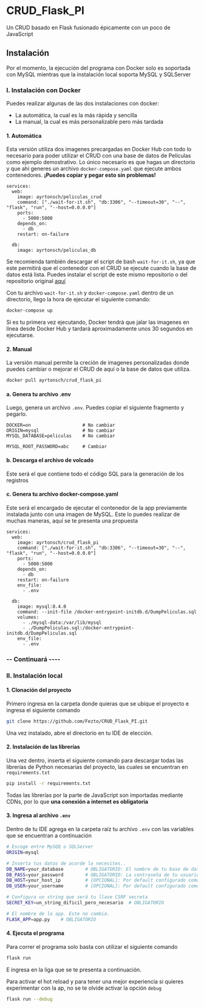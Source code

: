 # CRUD_Flask_PI
 Un CRUD basado en Flask fusionado épicamente con un poco de JavaScript

## Instalación

Por el momento, la ejecución del programa con Docker solo es soportada con MySQL mientras que la instalación local soporta MySQL y SQLServer

### I. Instalación con Docker

Puedes realizar algunas de las dos instalaciones con docker:
 * La automática, la cual es la más rápida y sencilla
 * La manual, la cual es más personalizable pero más tardada

#### 1. Automática
Esta versión utiliza dos imagenes precargadas en Docker Hub con todo lo necesario para poder utilizar el CRUD con una base de datos de Películas como ejemplo demostrativo. Lo único necesario es que hagas un directorio y que ahí generes un archivo ``docker-compose.yaml`` que ejecute ambos contenedores. **¡Puedes copiar y pegar esto sin problemas!**

```
services:
  web:
    image: ayrtonsch/peliculas_crud
    command: ["./wait-for-it.sh", "db:3306", "--timeout=30", "--", "flask", "run", "--host=0.0.0.0"]
    ports:
      - 5000:5000
    depends_on:
      - db
    restart: on-failure

  db:
    image: ayrtonsch/peliculas_db
```

Se recomienda también descargar el script de bash ``wait-for-it.sh``, ya que este permitirá que el contenedor con el CRUD se ejecute cuando la base de datos está lista. Puedes instalar el script de este mismo repositorio o del repositorio original [aquí](https://github.com/vishnubob/wait-for-it)

Con tu archivo ``wait-for-it.sh`` y ``docker-compose.yaml`` dentro de un directorio, llego la hora de ejecutar el siguiente comando:
```bash
docker-compose up
```
Si es tu primera vez ejecutando, Docker tendrá que jalar las imagenes en línea desde Docker Hub y tardará aproximadamente unos 30 segundos en ejecutarse.


#### 2. Manual
La versión manual permite la creción de imagenes personalizadas donde puedes cambiar o mejorar el CRUD de aquí o la base de datos que utiliza.
```bash
docker pull ayrtonsch/crud_flask_pi
```

####  a. Genera tu archivo .env
Luego, genera un archivo ``.env``. Puedes copiar el siguiente fragmento y pegarlo.

```
DOCKER=on                   # No cambiar
ORIGIN=mysql                # No cambiar
MYSQL_DATABASE=peliculas    # No cambiar

MYSQL_ROOT_PASSWORD=abc     # Cambiar
```

#### b. Descarga el archivo de volcado
Este será el que contiene todo el código SQL para la generación de los registros


#### c. Genera tu archivo docker-compose.yaml
Este será el encargado de ejecutar el contenedor de la app previamente instalada junto con una imagen de MySQL. Este lo puedes realizar de muchas maneras, aquí se te presenta una propuesta

```
services:
  web:
    image: ayrtonsch/crud_flask_pi
    command: ["./wait-for-it.sh", "db:3306", "--timeout=30", "--", "flask", "run", "--host=0.0.0.0"]
    ports:
      - 5000:5000
    depends_on:
      - db
    restart: on-failure
    env_file:
      - .env

  db:
    image: mysql:8.4.0
    command: --init-file /docker-entrypoint-initdb.d/DumpPeliculas.sql
    volumes:
      - ./mysql-data:/var/lib/mysql
      - ./DumpPeliculas.sql:/docker-entrypoint-initdb.d/DumpPeliculas.sql
    env_file:
      - .env
```
### -- Continuará ----


### II. Instalación local
#### 1. Clonación del proyecto
Primero ingresa en la carpeta donde quieras que se ubique el proyecto e ingresa el siguiente comando
```bash
git clone https://github.com/Fezto/CRUD_Flask_PI.git
```
Una vez instalado, abre el directorio en tu IDE de elección.

#### 2. Instalación de las librerías
Una vez dentro, inserta el siguiente comando para descargar todas las librerías de Python necesarias del proyecto, las cuales se encuentran en ``requirements.txt``
```bash
pip install -r requirements.txt
```
Todas las librerías por la parte de JavaScript son importadas mediante CDNs, por lo que **una conexión a internet es obligatoria**

#### 3. Ingresa al archivo ``.env``
Dentro de tu IDE agrega en la carpeta raíz tu archivo ``.env`` con las variables que se encuentran a continuación
```bash
# Escoge entre MySQQ o SQLServer
ORIGIN=mysql

# Inserta tus datos de acorde lo necesites..
DB_NAME=your_database        # OBLIGATORIO: El nombre de tu base de datos
DB_PASS=your_password        # OBLIGATORIO: La contraseña de tu usuario
DB_HOST=your_host_ip         # [OPCIONAL]: Por default configurado como "localhost"
DB_USER=your_username        # [OPCIONAL]: Por default configurado como "root"

# Configura un string que será tu llave CSRF secreta
SECRET_KEY=un_string_dificil_pero_necesario  # OBLIGATORIO

# El nombre de la app. Este no cambia.
FLASK_APP=app.py    # OBLIGATORIO

```

#### 4. Ejecuta el programa
Para correr el programa solo basta con utilizar el siguiente comando
```bash
flask run
```
E ingresa en la liga que se te presenta a continuación.

Para activar el hot reload y para tener una mejor experiencia si quieres experimentar con la ap, no se te olvide activar la opción ``debug``
```bash
flask run --debug
```